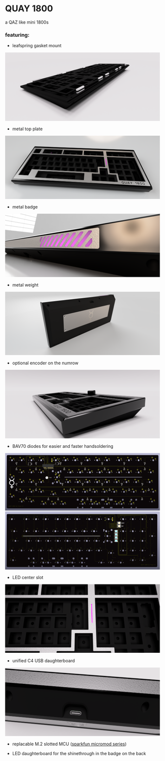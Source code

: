 # QUAY 1800

a QAZ like mini 1800s

### featuring:
- leafspring gasket mount

![leafspring mount](https://github.com/freya-irl/quay1800/blob/4061330d8453ab5eae8472463ee79f7d2c79787b/baa994db-0d66-42d8-94e1-73fa7c0c19c6.PNG)

- metal top plate

![metal top plate](https://github.com/freya-irl/quay1800/blob/0d93875b140beace2264aeb71125ee6c25179bf1/QAY_1800_2023-Jan-18_09-07-01PM-000_CustomizedView1693861942.png)

- metal badge

![metal badge](https://github.com/freya-irl/quay1800/blob/0d93875b140beace2264aeb71125ee6c25179bf1/c9068274-e367-46bf-a145-584f2e1a428a.PNG)

- metal weight

![metal weight](https://github.com/freya-irl/quay1800/blob/0d93875b140beace2264aeb71125ee6c25179bf1/QAY_1800_2023-Feb-03_09-42-57PM-000_CustomizedView13048742313.png)

- optional encoder on the numrow

![encoder](https://github.com/freya-irl/quay1800/blob/9371fbfaea8ad598317eca1522150ab725feb2c8/QAY_1800_2023-Feb-03_10-01-00PM-000_CustomizedView1138544444.png)

- BAV70 diodes for easier and faster handsoldering

![diodes](https://github.com/freya-irl/quay1800/blob/7fedb583681b804c647d81fc7bb07d31b9ad52a9/PCB%20front.PNG)
![pcb front](https://github.com/freya-irl/quay1800/blob/4061330d8453ab5eae8472463ee79f7d2c79787b/PCB%20back.PNG)

- LED center slot

![center slot](https://github.com/freya-irl/quay1800/blob/835fec90463a4e0f57d4270a8c6c678d220d66ac/dddbc7fe-9345-49cd-b294-e5af04534108.PNG)

- unified C4 USB daughterboard

![USB port](https://github.com/freya-irl/quay1800/blob/722e36b28ee8d1db35b4b61976aff704ffe65892/762ecd6c-1dd1-4679-94e6-4339c33a56db.PNG)

- replacable M.2 slotted MCU ([sparkfun micromod series](https://www.sparkfun.com/products/17720))

- LED daughterboard for the shinethrough in the badge on the back

